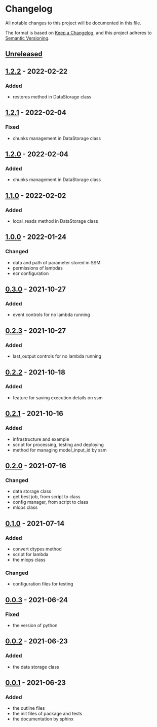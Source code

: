 # Changelog

All notable changes to this project will be documented in this file.

The format is based on [Keep a Changelog](https://keepachangelog.com/en/1.0.0/),
and this project adheres to [Semantic Versioning](https://semver.org/spec/v2.0.0.html).

## [Unreleased]

## [1.2.2] - 2022-02-22

### Added
- restores method in DataStorage class

## [1.2.1] - 2022-02-04

### Fixed
- chunks management in DataStorage class

## [1.2.0] - 2022-02-04

### Added
- chunks management in DataStorage class

## [1.1.0] - 2022-02-02

### Added
- local_reads method in DataStorage class

## [1.0.0] - 2022-01-24

### Changed
- data and path of parameter stored in SSM
- permissions of lambdas
- ecr configuration

## [0.3.0] - 2021-10-27

### Added
- event controls for no lambda running

## [0.2.3] - 2021-10-27

### Added
- last_output controls for no lambda running

## [0.2.2] - 2021-10-18

### Added
- feature for saving execution details on ssm
## [0.2.1] - 2021-10-16

### Added
- infrastructure and example
- script for processing, testing and deploying
- method for managing model_input_id by ssm

## [0.2.0] - 2021-07-16

### Changed
- data storage class
- get best job, from script to class
- config manager, from script to class
- mlops class

## [0.1.0] - 2021-07-14

### Added
- convert dtypes method
- script for lambda
- the mlops class

### Changed
- configuration files for testing

## [0.0.3] - 2021-06-24

### Fixed
- the version of python

## [0.0.2] - 2021-06-23

### Added
- the data storage class

## [0.0.1] - 2021-06-23

### Added
- the outline files
- the init files of package and tests
- the documentation by sphinx

[Unreleased]: https://github.com/bilardi/aws-saving/compare/v1.2.2...HEAD
[1.2.2]: https://github.com/bilardi/aws-saving/releases/tag/v1.2.1...v1.2.2
[1.2.1]: https://github.com/bilardi/aws-saving/releases/tag/v1.2.0...v1.2.1
[1.2.0]: https://github.com/bilardi/aws-saving/releases/tag/v1.1.0...v1.2.0
[1.1.0]: https://github.com/bilardi/aws-saving/releases/tag/v1.0.0...v1.1.0
[1.0.0]: https://github.com/bilardi/aws-saving/releases/tag/v0.3.0...v1.0.0
[0.3.0]: https://github.com/bilardi/aws-saving/releases/tag/v0.2.2...v0.3.0
[0.2.3]: https://github.com/bilardi/aws-saving/releases/tag/v0.2.2...v0.2.3
[0.2.2]: https://github.com/bilardi/aws-saving/releases/tag/v0.2.1...v0.2.2
[0.2.1]: https://github.com/bilardi/aws-saving/releases/tag/v0.2.0...v0.2.1
[0.2.0]: https://github.com/bilardi/aws-saving/releases/tag/v0.1.0...v0.2.0
[0.1.0]: https://github.com/bilardi/aws-saving/releases/tag/v0.0.4...v0.1.0
[0.0.4]: https://github.com/bilardi/aws-saving/releases/tag/v0.0.3...v0.0.4
[0.0.3]: https://github.com/bilardi/aws-saving/releases/tag/v0.0.2...v0.0.3
[0.0.2]: https://github.com/bilardi/aws-saving/releases/tag/v0.0.1...v0.0.2
[0.0.1]: https://github.com/bilardi/aws-saving/releases/tag/v0.0.1
